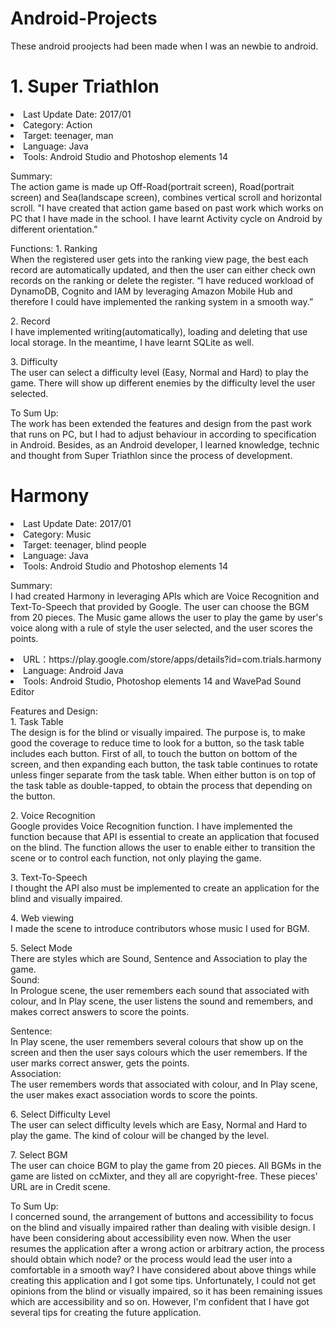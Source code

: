 # Android-Projects
These android proojects had been made when I was an newbie to android.


<h1>1. Super Triathlon</h1>
<li>Last Update Date: 2017/01</li>
<li>Category: Action</li>
<li>Target: teenager, man</li>
<li>Language: Java</li>
<li>Tools:  Android Studio and Photoshop elements 14</li>
<p>Summary:<br>
 The action game is made up Off-Road(portrait screen), Road(portrait screen) and 
 Sea(landscape screen), combines vertical scroll and horizontal scroll.
 "I have created that action game based on past work which works on PC that I have made 
 in the school.
 I have learnt Activity cycle on Android by different orientation."
</p>

<p>Functions:
 1. Ranking<br>
 When the registered user gets into the ranking view page, the best each record are automatically      
 updated, and then the user can either check own records on the ranking or delete the register.
 “I have reduced workload of DynamoDB, Cognito and IAM by leveraging Amazon Mobile Hub
 and therefore I could have implemented the ranking system in a smooth way.”
 </p>
<p>2. Record<br>
 I have implemented writing(automatically), loading and deleting that use local storage.
 In the meantime, I have learnt SQLite as well.
</p>
<p>
3. Difficulty<br>
 The user can select a difficulty level (Easy, Normal and Hard) to play the game.
 There will show up different enemies by the difficulty level the user selected.
</p>
<p>
To Sum Up:<br>
 The work has been extended the features and design from the past work that runs on PC, 
 but I had to adjust behaviour in according to specification in Android.
 Besides, as an Android developer, I learned knowledge, technic and thought from Super Triathlon  
 since the process of development.
</p>



<h1>Harmony</h1>
<li>Last Update Date: 2017/01</li>
<li>Category: Music</li>
<li>Target: teenager, blind people</li>
<li>Language: Java</li>
<li>Tools:  Android Studio and Photoshop elements 14</li>
<p>Summary:<br>
 I had created Harmony in leveraging APIs which are Voice Recognition and Text-To-Speech that  
 provided by Google.
 The user can choose the BGM from 20 pieces.
 The Music game allows the user to play the game by user's voice along with a rule of style the user   
 selected, and the user scores the points.
</p>
<li>URL：https://play.google.com/store/apps/details?id=com.trials.harmony</li>
<li>Language:  Android Java</li>
<li>Tools:  Android Studio, Photoshop elements 14 and WavePad Sound Editor</li>
<p>Features and Design:<br>
 1. Task Table<br>
  The design is for the blind or visually impaired.
  The purpose is, to make good the coverage to reduce time to look for a button, so the task table   
  includes each button.
  First of all, to touch the button on bottom of the screen, and then expanding each button, 
  the task table continues to rotate unless finger separate from the task table.
  When either button is on top of the task table as double-tapped, to obtain the process that depending   
  on the button.
</p>
<p>
2. Voice Recognition<br>
  Google provides Voice Recognition function.
  I have implemented the function because that API is essential to create an application that focused 
  on the blind.
  The function allows the user to enable either to transition the scene or to control each function, 
  not only playing the game.
</p>
<p>
3. Text-To-Speech<br>
  I thought the API also must be implemented to create an application for the blind and 
  visually impaired.
</p>
<p>
4. Web viewing<br>
  I made the scene to introduce contributors whose music I used for BGM.
</p>
<p>
5. Select Mode<br>
  There are styles which are Sound, Sentence and Association to play the game.<br>
  Sound:<br>
    In Prologue scene, the user remembers each sound that associated with colour, and In Play  
    scene, the user listens the sound and remembers, and makes correct answers to score the points.
</p>
<p>
Sentence:<br>
    In Play scene, the user remembers several colours that show up on the screen and then the user says 
    colours which the user remembers.
    If the user marks correct answer, gets the points.<br>
  Association:<br>
    The user remembers words that associated with colour, and In Play scene, the user makes exact  
    association words to score the points.
</p>
<p>6. Select Difficulty Level<br>
  The user can select difficulty levels which are Easy, Normal and Hard to play the game.
  The kind of colour will be changed by the level.<br>
</p>
<p>
7. Select BGM<br>
  The user can choice BGM to play the game from 20 pieces.
  All BGMs in the game are listed on ccMixter, and they all are copyright-free.
  These pieces' URL are in Credit scene.
</p>
<p>
To Sum Up:<br>
  I concerned sound, the arrangement of buttons and accessibility to focus on the blind and visually   
  impaired rather than dealing with visible design.
  I have been considering about accessibility even now.
  When the user resumes the application after a wrong action or arbitrary action, the process should   
  obtain which node? or the process would lead the user into a comfortable in a smooth way?
  I have considered about above things while creating this application and I got some tips.
  Unfortunately, I could not get opinions from the blind or visually impaired, so it has been remaining  
  issues which are accessibility and so on.
  However, I'm confident that I have got several tips for creating the future application.
</p>
